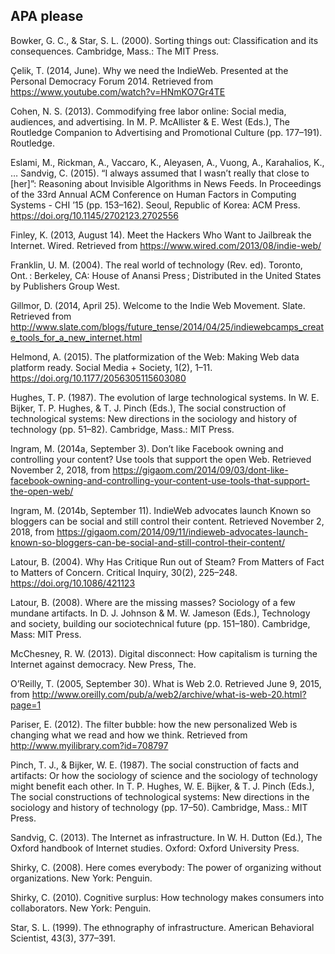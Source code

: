 ## APA please

Bowker, G. C., & Star, S. L. (2000). Sorting things out: Classification and its consequences. Cambridge, Mass.: The MIT Press.

Çelik, T. (2014, June). Why we need the IndieWeb. Presented at the Personal Democracy Forum 2014. Retrieved from https://www.youtube.com/watch?v=HNmKO7Gr4TE


Cohen, N. S. (2013). Commodifying free labor online: Social media, audiences, and advertising. In M. P. McAllister & E. West (Eds.), The Routledge Companion to Advertising and Promotional Culture (pp. 177–191). Routledge.

Eslami, M., Rickman, A., Vaccaro, K., Aleyasen, A., Vuong, A., Karahalios, K., … Sandvig, C. (2015). “I always assumed that I wasn’t really that close to [her]”: Reasoning about Invisible Algorithms in News Feeds. In Proceedings of the 33rd Annual ACM Conference on Human Factors in Computing Systems - CHI ’15 (pp. 153–162). Seoul, Republic of Korea: ACM Press. https://doi.org/10.1145/2702123.2702556

Finley, K. (2013, August 14). Meet the Hackers Who Want to Jailbreak the Internet. Wired. Retrieved from https://www.wired.com/2013/08/indie-web/

Franklin, U. M. (2004). The real world of technology (Rev. ed). Toronto, Ont. : Berkeley, CA: House of Anansi Press ; Distributed in the United States by Publishers Group West.

Gillmor, D. (2014, April 25). Welcome to the Indie Web Movement. Slate. Retrieved from http://www.slate.com/blogs/future_tense/2014/04/25/indiewebcamps_create_tools_for_a_new_internet.html

Helmond, A. (2015). The platformization of the Web: Making Web data platform ready. Social Media + Society, 1(2), 1–11. https://doi.org/10.1177/2056305115603080

Hughes, T. P. (1987). The evolution of large technological systems. In W. E. Bijker, T. P. Hughes, & T. J. Pinch (Eds.), The social construction of technological systems: New directions in the sociology and history of technology (pp. 51–82). Cambridge, Mass.: MIT Press.

Ingram, M. (2014a, September 3). Don’t like Facebook owning and controlling your content? Use tools that support the open Web. Retrieved November 2, 2018, from https://gigaom.com/2014/09/03/dont-like-facebook-owning-and-controlling-your-content-use-tools-that-support-the-open-web/

Ingram, M. (2014b, September 11). IndieWeb advocates launch Known so bloggers can be social and still control their content. Retrieved November 2, 2018, from https://gigaom.com/2014/09/11/indieweb-advocates-launch-known-so-bloggers-can-be-social-and-still-control-their-content/

Latour, B. (2004). Why Has Critique Run out of Steam? From Matters of Fact to Matters of Concern. Critical Inquiry, 30(2), 225–248. https://doi.org/10.1086/421123

Latour, B. (2008). Where are the missing masses? Sociology of a few mundane artifacts. In D. J. Johnson & M. W. Jameson (Eds.), Technology and society, building our sociotechnical future (pp. 151–180). Cambridge, Mass: MIT Press.

McChesney, R. W. (2013). Digital disconnect: How capitalism is turning the Internet against democracy. New Press, The.

O’Reilly, T. (2005, September 30). What is Web 2.0. Retrieved June 9, 2015, from http://www.oreilly.com/pub/a/web2/archive/what-is-web-20.html?page=1

Pariser, E. (2012). The filter bubble: how the new personalized Web is changing what we read and how we think. Retrieved from http://www.myilibrary.com?id=708797

Pinch, T. J., & Bijker, W. E. (1987). The social construction of facts and artifacts: Or how the sociology of science and the sociology of technology might benefit each other. In T. P. Hughes, W. E. Bijker, & T. J. Pinch (Eds.), The social constructions of technological systems: New directions in the sociology and history of technology (pp. 17–50). Cambridge, Mass.: MIT Press.

Sandvig, C. (2013). The Internet as infrastructure. In W. H. Dutton (Ed.), The Oxford handbook of Internet studies. Oxford: Oxford University Press.

Shirky, C. (2008). Here comes everybody: The power of organizing without organizations. New York: Penguin.

Shirky, C. (2010). Cognitive surplus: How technology makes consumers into collaborators. New York: Penguin.

Star, S. L. (1999). The ethnography of infrastructure. American Behavioral Scientist, 43(3), 377–391.
